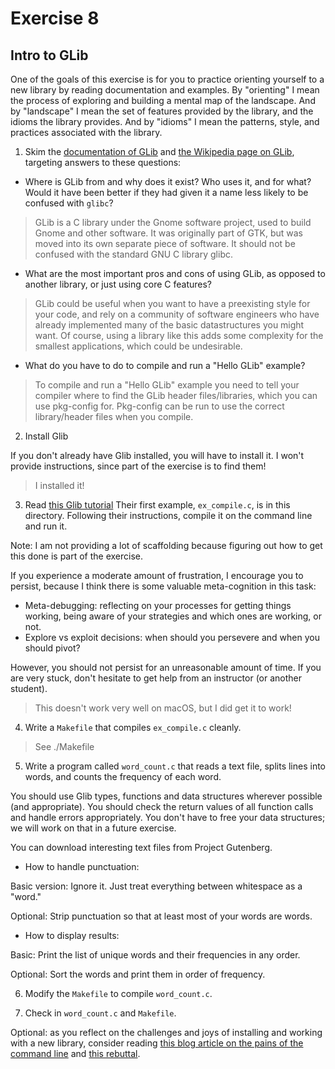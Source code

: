 # Exercise 8

## Intro to GLib

One of the goals of this exercise is for you to practice orienting
yourself to a new library by reading documentation and examples.  By
"orienting" I mean the process of exploring and building a mental map
of the landscape.  And by "landscape" I mean the set of features
provided by the library, and the idioms the library provides.  And by
"idioms" I mean the patterns, style, and practices associated with the
library.

1) Skim the [documentation of
GLib](https://developer.gnome.org/glib/stable/index.html) and [the
Wikipedia page on GLib](https://en.wikipedia.org/wiki/GLib), targeting
answers to these questions:

*  Where is GLib from and why does it exist?  Who uses it, and for
what?  Would it have been better if they had given it a name less
likely to be confused with `glibc`?

> GLib is a C library under the Gnome software project, used to build Gnome and other software. It was originally part of GTK, but was moved into its own separate piece of software. It should not be confused with the standard GNU C library glibc.

*  What are the most important pros and cons of using GLib, as opposed
to another library, or just using core C features?

> GLib could be useful when you want to have a preexisting style for your code, and rely on a community of software engineers who have already implemented many of the basic datastructures you might want. Of course, using a library like this adds some complexity for the smallest applications, which could be undesirable.

*  What do you have to do to compile and run a "Hello GLib" example?

> To compile and run a "Hello GLib" example you need to tell your compiler where to find the GLib header files/libraries, which you can use pkg-config for. Pkg-config can be run to use the correct library/header files when you compile.

2) Install Glib

If you don't already have Glib installed, you will have to install it.
I won't provide instructions, since part of the exercise is to find them!

> I installed it!

3) Read [this Glib tutorial](http://www.ibm.com/developerworks/linux/tutorials/l-glib/)
Their first example, `ex_compile.c`, is in this directory.
Following their instructions, compile it on the command line and run it.

Note: I am not providing a lot of scaffolding because figuring out how to get 
this done is part of the exercise.

If you experience a moderate amount of frustration, I encourage you to persist,
because I think there is some valuable meta-cognition in this task:

* Meta-debugging: reflecting on your processes for getting things working, being aware of your strategies and which ones are working, or not.
* Explore vs exploit decisions: when should you persevere and when you should pivot?

However, you should not persist for an unreasonable amount of time.  If you are very stuck,
don't hesitate to get help from an instructor (or another student).

> This doesn't work very well on macOS, but I did get it to work!

4) Write a `Makefile` that compiles `ex_compile.c` cleanly.

> See ./Makefile

5) Write a program called `word_count.c` that reads a text file,
splits lines into words, and counts the frequency of each word. 

You should use Glib types, functions and data structures wherever
possible (and appropriate).  You should check the return values of all
function calls and handle errors appropriately.  You don't have to
free your data structures; we will work on that in a future exercise.

You can download interesting text files from Project Gutenberg.

*  How to handle punctuation:  

Basic version: Ignore it.  Just treat everything between whitespace as
a "word."

Optional: Strip punctuation so that at least most of your words are words.

* How to display results:

Basic: Print the list of unique words and their frequencies in any order.

Optional: Sort the words and print them in order of frequency.

6) Modify the `Makefile` to compile `word_count.c`.

7) Check in `word_count.c` and `Makefile`.

Optional: as you reflect on the challenges and joys of installing and working
with a new library, consider reading [this blog article on the pains of the command line](http://www.pgbovine.net/command-line-bullshittery.htm)
and [this rebuttal](https://medium.com/@eytanadar/on-the-value-of-command-line-bullshittery-94dc19ec8c61). 
